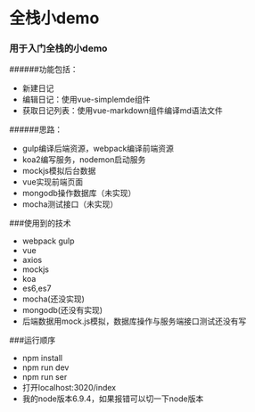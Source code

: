 # 全栈小demo

### 用于入门全栈的小demo
######功能包括：
- 新建日记
- 编辑日记：使用vue-simplemde组件
- 获取日记列表：使用vue-markdown组件编译md语法文件

######思路：
- gulp编译后端资源，webpack编译前端资源
- koa2编写服务，nodemon启动服务
- mockjs模拟后台数据
- vue实现前端页面
- mongodb操作数据库（未实现）
- mocha测试接口（未实现）

###使用到的技术
- webpack gulp
- vue
- axios
- mockjs
- koa
- es6,es7
- mocha(还没实现)
- mongodb(还没有实现)
- 后端数据用mock.js模拟，数据库操作与服务端接口测试还没有写

###运行顺序
- npm install
- npm run dev
- npm run ser
- 打开localhost:3020/index
- 我的node版本6.9.4，如果报错可以切一下node版本

